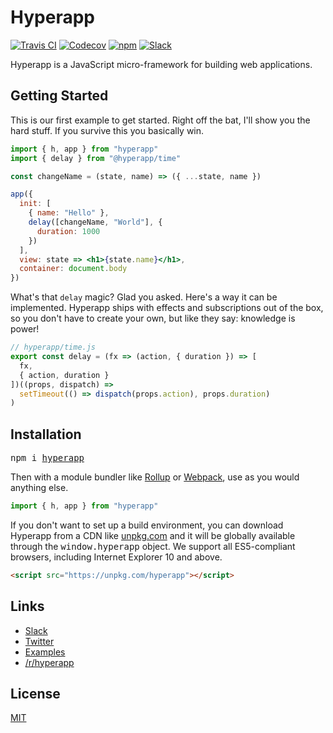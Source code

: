# Hyperapp

<!-- <img height=12 src=https://cdn.rawgit.com/jorgebucaran/f53d2c00bafcf36e84ffd862f0dc2950/raw/882f20c970ff7d61aa04d44b92fc3530fa758bc0/Hyperapp.svg> -->

[![Travis CI](https://img.shields.io/travis/hyperapp/hyperapp/master.svg)](https://travis-ci.org/hyperapp/hyperapp)
[![Codecov](https://img.shields.io/codecov/c/github/hyperapp/hyperapp/master.svg)](https://codecov.io/gh/hyperapp/hyperapp)
[![npm](https://img.shields.io/npm/v/hyperapp.svg)](https://www.npmjs.org/package/hyperapp)
[![Slack](https://hyperappjs.herokuapp.com/badge.svg)](https://hyperappjs.herokuapp.com "Join us")

Hyperapp is a JavaScript micro-framework for building web applications.

## Getting Started

This is our first example to get started. Right off the bat, I'll show you the hard stuff. If you survive this you basically win.

```jsx
import { h, app } from "hyperapp"
import { delay } from "@hyperapp/time"

const changeName = (state, name) => ({ ...state, name })

app({
  init: [
    { name: "Hello" },
    delay([changeName, "World"], {
      duration: 1000
    })
  ],
  view: state => <h1>{state.name}</h1>,
  container: document.body
})
```

What's that `delay` magic? Glad you asked. Here's a way it can be implemented. Hyperapp ships with effects and subscriptions out of the box, so you don't have to create your own, but like they say: knowledge is power!

```js
// hyperapp/time.js
export const delay = (fx => (action, { duration }) => [
  fx,
  { action, duration }
])((props, dispatch) =>
  setTimeout(() => dispatch(props.action), props.duration)
)
```

## Installation

<pre>
npm i <a href=https://www.npmjs.com/package/hyperapp>hyperapp</a>
</pre>

Then with a module bundler like [Rollup](https://rollupjs.org) or [Webpack](https://webpack.js.org), use as you would anything else.

```js
import { h, app } from "hyperapp"
```

If you don't want to set up a build environment, you can download Hyperapp from a CDN like [unpkg.com](https://unpkg.com/hyperapp) and it will be globally available through the <samp>window.hyperapp</samp> object. We support all ES5-compliant browsers, including Internet Explorer 10 and above.

```html
<script src="https://unpkg.com/hyperapp"></script>
```

## Links

- [Slack](https://hyperappjs.herokuapp.com)
- [Twitter](https://twitter.com/hyperappJS)
- [Examples](https://codepen.io/search/pens/?q=hyperapp)
- [/r/hyperapp](https://www.reddit.com/r/hyperapp)

## License

[MIT](LICENSE.md)
